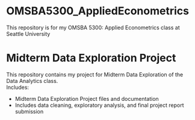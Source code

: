 # OMSBA5300_AppliedEconometrics
This repository is for my OMSBA 5300: Applied Econometrics class at Seattle University

# Midterm Data Exploration Project
This repository contains my project for Midterm Data Exploration of the Data Analytics class.  
Includes:
- Midterm Data Exploration Project files and documentation
- Includes data cleaning, exploratory analysis, and final project report submission
